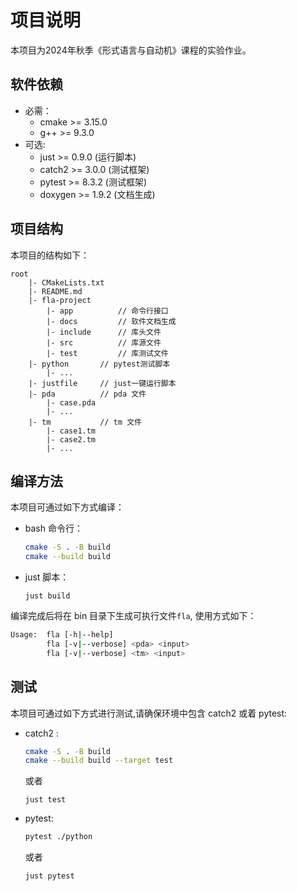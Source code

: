 # 项目说明

本项目为2024年秋季《形式语言与自动机》课程的实验作业。

## 软件依赖

- 必需：
  - cmake >= 3.15.0
  - g++ >= 9.3.0
- 可选:
  - just >= 0.9.0 (运行脚本)
  - catch2 >= 3.0.0 (测试框架)
  - pytest >= 8.3.2 (测试框架)
  - doxygen >= 1.9.2 (文档生成)

## 项目结构

本项目的结构如下：

```plain
root
    |- CMakeLists.txt
    |- README.md
    |- fla-project
        |- app          // 命令行接口
        |- docs         // 软件文档生成
        |- include      // 库头文件
        |- src          // 库源文件
        |- test         // 库测试文件
    |- python       // pytest测试脚本
        |- ...
    |- justfile     // just一键运行脚本
    |- pda          // pda 文件
        |- case.pda
        |- ...
    |- tm           // tm 文件
        |- case1.tm
        |- case2.tm
        |- ...
```

## 编译方法

本项目可通过如下方式编译：

- bash 命令行：

  ```bash
  cmake -S . -B build
  cmake --build build
  ```

- just 脚本：

  ```just
  just build
  ```

编译完成后将在 bin 目录下生成可执行文件`fla`, 使用方式如下：

```bash
Usage:  fla [-h|--help]
        fla [-v|--verbose] <pda> <input>
        fla [-v|--verbose] <tm> <input>
```

## 测试

本项目可通过如下方式进行测试,请确保环境中包含 catch2 或着 pytest:

- catch2 :

  ```bash
  cmake -S . -B build
  cmake --build build --target test
  ```

  或者

  ```just
  just test
  ```

- pytest:

  ```bash
  pytest ./python
  ```

  或者

  ```just
  just pytest
  ```
